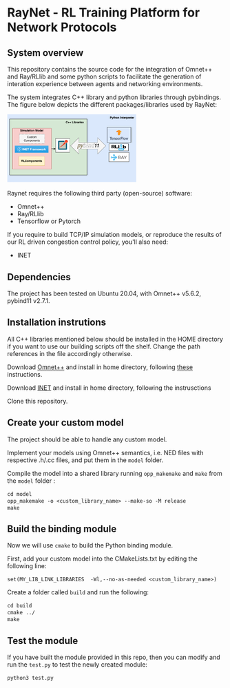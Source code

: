 # RayNet - RL Training Platform for Network Protocols

## System overview

This repository contains the source code for the integration of Omnet++ and Ray/RLlib and some python scripts to facilitate the generation of interation experience between agents and networking environments. 

The system integrates C++ library and python libraries through pybindings. The figure below depicts the different packages/libraries used by RayNet:

<img src="/docs/images/libraries.png" width="300">

Raynet requires the following third party (open-source) software:
- Omnet++
- Ray/RLlib
- Tensorflow or Pytorch

If you require to build TCP/IP simulation models, or reproduce the results of our RL driven congestion control policy, you'll also need:
- INET

## Dependencies




The project has been tested on Ubuntu 20.04, with Omnet++ v5.6.2, pybind11 v2.7.1.

## Installation instrutions

All C++ libraries mentioned below should be installed in the HOME directory if you want to use our building scripts off the shelf. Change the path references in the file accordingly otherwise. 

Download [Omnet++](https://omnetpp.org/download/) and install in home directory, following [these](https://doc.omnetpp.org/omnetpp/InstallGuide.pdf) instructions. 

Download [INET]() and install in home directory, following the instrusctions 

Clone this repository. 

## Create your custom model

The project should be able to handle any custom model. 

Implement your models using Omnet++ semantics, i.e. NED files with respective .h/.cc files, and put them in the `model` folder.

Compile the model into a shared library running `opp_makemake` and `make` from the `model` folder :

```
cd model
opp_makemake -o <custom_library_name> --make-so -M release 
make
```

## Build the binding module

Now we will use `cmake` to build the Python binding module. 

First, add your custom model into the CMakeLists.txt by editing the following line:

```
set(MY_LIB_LINK_LIBRARIES  -Wl,--no-as-needed <custom_library_name>)
```

Create a folder called `build` and run the following:

```
cd build
cmake ../
make
```

## Test the module
If you have built the module provided in this repo, then you can modify and run the `test.py` to test the newly created module:

```
python3 test.py
```


